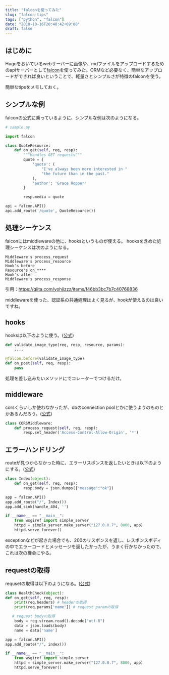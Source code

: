 ```yaml
---
title: "falconを使ってみた"
slug: "falcon-tips"
tags: ["python", "falcon"]
date: "2018-10-16T20:48:42+09:00"
draft: false
---
```


## はじめに
Hugoをおいているwebサーバーに画像や、mdファイルをアップロードするためのapiサーバーとして[falcon](https://falconframework.org/)を使ってみた。ORMなど必要なく、簡単なアップロードができれば良いということで、軽量さとシンプルさが特徴のfalconを使う。

簡単なtipsをメモしておく。

## シンプルな例
falconの公式に乗っているように、シンプルな例は次のようになる。

```python
# sample.py

import falcon

class QuoteResource:
    def on_get(self, req, resp):
        """Handles GET requests"""
        quote = {
            'quote': (
                "I've always been more interested in "
                "the future than in the past."
            ),
            'author': 'Grace Hopper'
        }

        resp.media = quote

api = falcon.API()
api.add_route('/quote', QuoteResource())
```

## 処理シーケンス
falconにはmiddlewareの他に、hooksというものが使える。
hooksを含めた処理シーケンスは次のようになる。

```
Middleware's process_request
Middleware's process_resource
Hook's before
Resource's on_****
Hook's after
Middleware's process_response
```

引用：https://qiita.com/yohjizzz/items/f46bb3bc7b7c40768836

middlewareを使った、認証系の共通処理はよく見るが、hookが使えるのは良いですね。

## hooks
hooksは以下のように使う。([公式](https://falcon.readthedocs.io/en/stable/api/hooks.html))

```python
def validate_image_type(req, resp, resource, params):
	....

@falcon.before(validate_image_type)
def on_post(self, req, resp):
    pass
```

処理を差し込みたいメソッドにでコレーターでつけるだけ。


## middleware
corsくらいしか使わなかったが、dbのconnection poolとかに使うようのものとかあるんだろう。([公式](https://falcon.readthedocs.io/en/stable/api/middleware.html))

```python
class CORSMiddleware:
    def process_request(self, req, resp):
        resp.set_header('Access-Control-Allow-Origin', '*')
```

## エラーハンドリング
routeが見つからなかった時に、エラーリスポンスを返したいときは以下のようにする。([公式](https://falcon.readthedocs.io/en/stable/api/errors.html))


```python
class Index(object):
    def on_get(self, req, resp):
        resp.body = json.dumps({"message":"ok"})

app = falcon.API()
app.add_route("/", Index())
app.add_sink(handle_404, '')

if __name__ == "__main__":
    from wsgiref import simple_server
    httpd = simple_server.make_server("127.0.0.7", 8000, app)
    httpd.serve_forever()

```

exceptionなどが起きた場合でも、200のリスポンスを返し、レスポンスボディの中でエラーコードとメッセージを返したかったが、うまく行かなかったので、これは次の機会にやる。


## requestの取得
requsetの取得は以下のようになる。([公式](https://falcon.readthedocs.io/en/stable/api/request_and_response.html))

```python
class HealthCheck(object):
def on_get(self, req, resp):
	print(req.headers) # headerの取得
	print(req.params['name']) # request paramの取得

   # request bodyの取得
    body = req.stream.read().decode("utf-8")
    data = json.loads(body)
    name = data['name']

app = falcon.API()
app.add_route("/", index())

if __name__ == "__main__":
    from wsgiref import simple_server
    httpd = simple_server.make_server("127.0.0.7", 8000, app)
    httpd.serve_forever()
```


